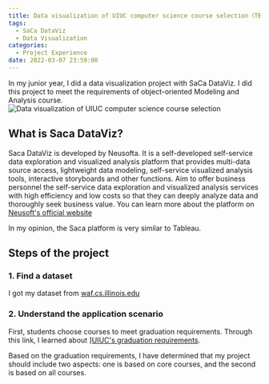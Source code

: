 ```yaml
---
title: Data visualization of UIUC computer science course selection（TBD）
tags:
  - SaCa DataViz
  - Data Visualization
categories:
  - Project Experience
date: 2022-03-07 23:59:00
---
```

In my junior year, I did a data visualization project with SaCa DataViz. I did this project to meet the requirements of object-oriented Modeling and Analysis course.
![Data visualization of UIUC computer science course selection](https://imagedelivery.net/6T-behmofKYLsxlrK0l_MQ/17a315ae-3ea8-4416-8da1-f8e6648dd500/extra)

## What is Saca DataViz?
Saca DataViz is developed by Neusofta. It is a self-developed self-service data exploration and visualized analysis platform that provides multi-data source access, lightweight data modeling, self-service visualized analysis tools, interactive storyboards and other functions. Aim to offer business personnel the self-service data exploration and visualized analysis services with high efficiency and low costs so that they can deeply analyze data and thoroughly seek business value. You can learn more about the platform on [Neusoft's official website](https://www.neusoft.com/Products/Platforms/2434/)

In my opinion, the Saca platform is very similar to Tableau. 


## Steps of the project

### 1. Find a dataset

I got my dataset from [waf.cs.illinois.edu](https://waf.cs.illinois.edu/discovery/grade_disparity_between_sections_at_uiuc/)

### 2. Understand the application scenario

First, students choose courses to meet graduation requirements. Through this link, I learned about ][UIUC's graduation requirements](http://catalog.illinois.edu/undergraduate/engineering/computer-science-bs/#degreerequirementstext).

Based on the graduation requirements, I have determined that my project should include two aspects: one is based on core courses, and the second is based on all courses.
